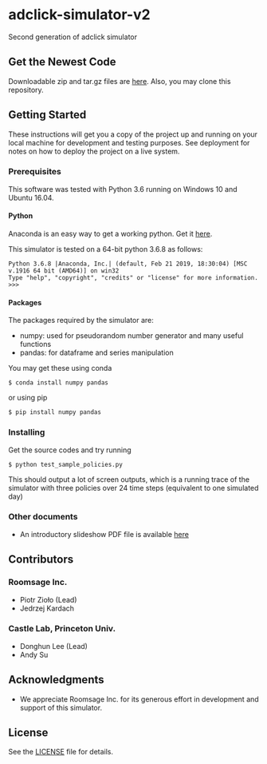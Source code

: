 # adclick-simulator-v2
Second generation of adclick simulator

## Get the Newest Code

Downloadable zip and tar.gz files are [here](https://github.com/donghun2018/adclick-simulator-v2/archive/master.zip). Also, you may clone this repository.

## Getting Started

These instructions will get you a copy of the project up and running on your local machine for development and testing purposes.
See deployment for notes on how to deploy the project on a live system.

### Prerequisites

This software was tested with Python 3.6 running on Windows 10 and Ubuntu 16.04.

#### Python

Anaconda is an easy way to get a working python.
Get it [here](https://www.anaconda.com/download/).

This simulator is tested on a 64-bit python 3.6.8 as follows:
```
Python 3.6.8 |Anaconda, Inc.| (default, Feb 21 2019, 18:30:04) [MSC v.1916 64 bit (AMD64)] on win32
Type "help", "copyright", "credits" or "license" for more information.
>>>
```

#### Packages

The packages required by the simulator are:

- numpy: used for pseudorandom number generator and many useful functions
- pandas: for dataframe and series manipulation

You may get these using conda

```
$ conda install numpy pandas
```

or using pip

```
$ pip install numpy pandas
```

### Installing

Get the source codes and try running

```
$ python test_sample_policies.py
```

This should output a lot of screen outputs, which is a running trace of the simulator with three policies over 24 time steps (equivalent to one simulated day)

### Other documents

- An introductory slideshow PDF file is available [here](https://github.com/donghun2018/adclick-simulator-v2/blob/release/20190424/documentation/20190415_ORF_418_adclick_game_intro.pdf)

## Contributors

### Roomsage Inc.

- Piotr Zioło (Lead)
- Jedrzej Kardach

### Castle Lab, Princeton Univ.

- Donghun Lee (Lead) 
- Andy Su

## Acknowledgments

- We appreciate Roomsage Inc. for its generous effort in development and support of this simulator.

## License

See the [LICENSE](https://github.com/donghun2018/adclick-simulator-v2/blob/master/LICENSE) file for details.